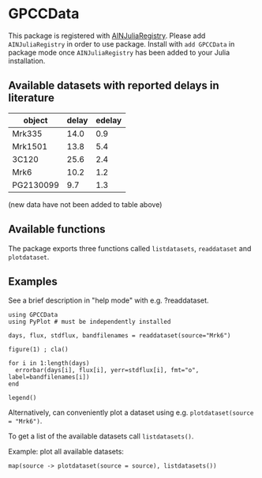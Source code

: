 # GPCCData

This package is registered with [AINJuliaRegistry](https://github.com/HITS-AIN/AINJuliaRegistry).
Please add `AINJuliaRegistry` in order to use package.
Install with `add GPCCData` in package mode once `AINJuliaRegistry` has been added to your Julia installation.

## Available datasets with reported delays in literature

|object   |  delay |  edelay |
| ---     |  ---   |   ---   | 
Mrk335	  |  14.0  |   0.9	 |
Mrk1501   |  13.8  |   5.4   |
3C120     |  25.6  |   2.4   | 
Mrk6      |  10.2  |   1.2   |  
PG2130099 |   9.7  |   1.3   |   


(new data have not been added to table above)

## Available functions

The package exports three functions called `listdatasets`, `readdataset` and `plotdataset`.

## Examples

See a brief description in "help mode" with e.g. ?readdataset.

```
using GPCCData
using PyPlot # must be independently installed

days, flux, stdflux, bandfilenames = readdataset(source="Mrk6")

figure(1) ; cla()

for i in 1:length(days)
  errorbar(days[i], flux[i], yerr=stdflux[i], fmt="o", label=bandfilenames[i])
end

legend()
```

Alternatively, can conveniently plot a dataset using e.g. `plotdataset(source = "Mrk6")`.

To get a  list of the available datasets call `listdatasets()`.

Example: plot all available datasets:
```
map(source -> plotdataset(source = source), listdatasets())
```

